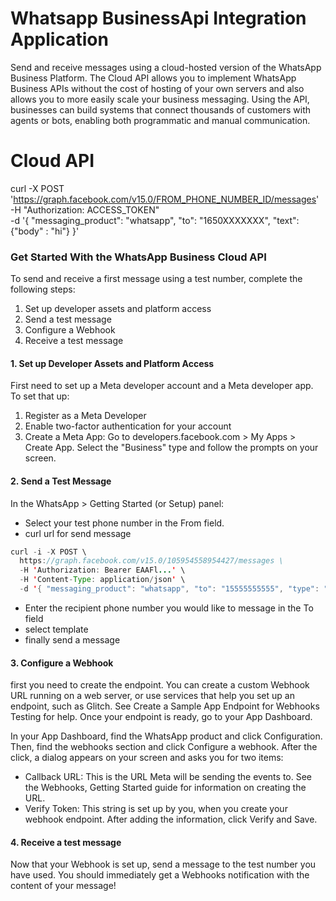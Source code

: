 # Whatsapp BusinessApi Integration Application
Send and receive messages using a cloud-hosted version of the WhatsApp Business Platform. The Cloud API allows you to implement WhatsApp Business APIs without the cost of hosting of your own servers and also allows you to more easily scale your business 
messaging. Using the API, businesses can build systems that connect thousands of customers with agents or bots, enabling both programmatic and manual communication.

# Cloud API 

curl -X POST \
'https://graph.facebook.com/v15.0/FROM_PHONE_NUMBER_ID/messages' \
-H "Authorization: ACCESS_TOKEN" \
-d '{
"messaging_product": "whatsapp",
"to": "1650XXXXXXX",
"text": {"body" : "hi"}
}'

### Get Started With the WhatsApp Business Cloud API
To send and receive a first message using a test number, complete the following steps:

1. Set up developer assets and platform access
2. Send a test message
3. Configure a Webhook
4. Receive a test message

#### 1. Set up Developer Assets and Platform Access

First need to set up a Meta developer account and a Meta developer app. To set that up:

1. Register as a Meta Developer
2. Enable two-factor authentication for your account
3. Create a Meta App: Go to developers.facebook.com > My Apps > Create App. Select the "Business" type and follow the prompts on your screen.


####  2. Send a Test Message
In the WhatsApp > Getting Started (or Setup) panel:

* Select your test phone number in the From field.
* curl url for send message 

```java
curl -i -X POST \
  https://graph.facebook.com/v15.0/105954558954427/messages \
  -H 'Authorization: Bearer EAAFl...' \
  -H 'Content-Type: application/json' \
  -d '{ "messaging_product": "whatsapp", "to": "15555555555", "type": "template", "template": { "name": "hello_world", "language": { "code": "en_US" } } }'

```
* Enter the recipient phone number you would like to message in the To field            
* select template
* finally send a message

#### 3. Configure a Webhook

first you need to create the endpoint. You can create a custom Webhook URL running on a web server, or use services that help you set up an endpoint, such as Glitch. See Create a Sample App Endpoint for Webhooks Testing for help.
Once your endpoint is ready, go to your App Dashboard.

In your App Dashboard, find the WhatsApp product and click Configuration. Then, find the webhooks section and click Configure a webhook. After the click, a dialog appears on your screen and asks you for two items:

* Callback URL: This is the URL Meta will be sending the events to. See the Webhooks, Getting Started guide for information on creating the URL.
* Verify Token: This string is set up by you, when you create your webhook endpoint.
After adding the information, click Verify and Save.

#### 4. Receive a test message
Now that your Webhook is set up, send a message to the test number you have used. You should immediately get a Webhooks notification with the content of your message!



